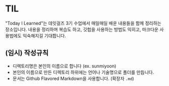 # TIL
"Today I Learned"는 데잇걸즈 3기 수업에서 매일매일 배운 내용들을 함께 정리하는 장소입니다. 내용을 정리하며 복습도 하고, 깃헙을 사용하는 방법도 익히고, 마크다운 사용법에도 익숙해지길 기대합니다. 

## (임시) 작성규칙
* 디렉토리명은 본인의 이름으로 합니다 (ex. sunmiyoon)
* 본인의 이름으로 만든 디렉토리 하위에는 언어나 기술명으로 폴더를 만듭니다.
* 문서는 Github Flavored Markdown을 사용합니다. (확장자 `.md`)
